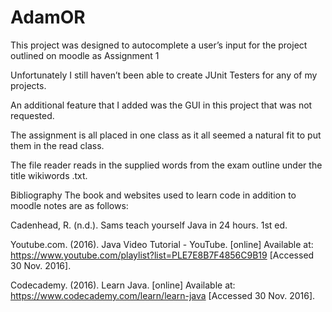 # AdamOR
This project was designed to autocomplete a user’s input for the project outlined on moodle as Assignment 1

Unfortunately I still haven’t been able to create JUnit Testers for any of my projects.

An additional feature that I added was the GUI in this project that was not requested.

The assignment is all placed in one class as it all seemed a natural fit to put them in the read class. 

The file reader reads in the supplied words from the exam outline under the title wikiwords .txt.



Bibliography 
The book and websites used to learn code in addition to moodle notes are as follows:

Cadenhead, R. (n.d.). Sams teach yourself Java in 24 hours. 1st ed.

Youtube.com. (2016). Java Video Tutorial - YouTube. [online] Available at: https://www.youtube.com/playlist?list=PLE7E8B7F4856C9B19 [Accessed 30 Nov. 2016].

Codecademy. (2016). Learn Java. [online] Available at: https://www.codecademy.com/learn/learn-java [Accessed 30 Nov. 2016].




